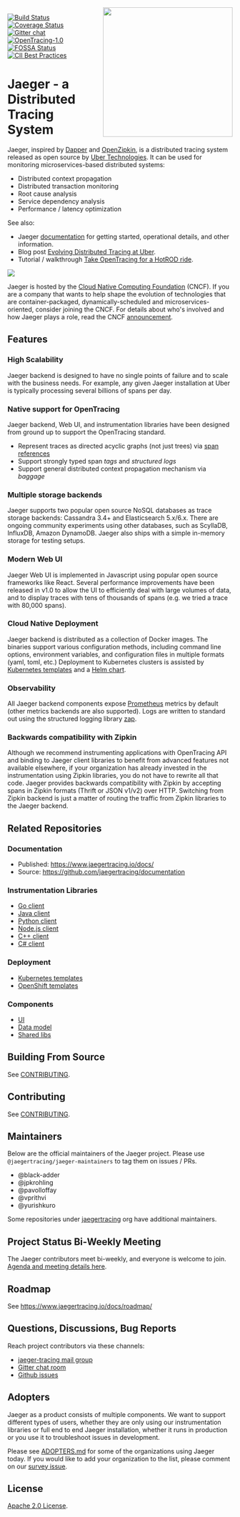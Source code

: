 <img align="right" width="290" height="290" src="http://jaeger.readthedocs.io/en/latest/images/jaeger-vector.svg">

[![Build Status][ci-img]][ci] [![Coverage Status][cov-img]][cov] [![Gitter chat][gitter-img]][gitter] [![OpenTracing-1.0][ot-badge]](http://opentracing.io) [![FOSSA Status](https://app.fossa.io/api/projects/git%2Bgithub.com%2Fjaegertracing%2Fjaeger.svg?type=shield)](https://app.fossa.io/projects/git%2Bgithub.com%2Fjaegertracing%2Fjaeger?ref=badge_shield) [![CII Best Practices](https://bestpractices.coreinfrastructure.org/projects/1273/badge)](https://bestpractices.coreinfrastructure.org/projects/1273)

# Jaeger - a Distributed Tracing System

Jaeger, inspired by [Dapper][dapper] and [OpenZipkin](http://zipkin.io),
is a distributed tracing system released as open source by [Uber Technologies][ubeross].
It can be used for monitoring microservices-based distributed systems:

  * Distributed context propagation
  * Distributed transaction monitoring
  * Root cause analysis
  * Service dependency analysis
  * Performance / latency optimization

See also:

  * Jaeger [documentation][doc] for getting started, operational details, and other information.
  * Blog post [Evolving Distributed Tracing at Uber](https://eng.uber.com/distributed-tracing/).
  * Tutorial / walkthrough [Take OpenTracing for a HotROD ride][hotrod-tutorial].

<img src="https://www.cncf.io/wp-content/uploads/2016/09/logo_cncf.png">

Jaeger is hosted by the [Cloud Native Computing Foundation](https://cncf.io) (CNCF). If you are a company that wants to help shape the evolution of technologies that are container-packaged, dynamically-scheduled and microservices-oriented, consider joining the CNCF. For details about who's involved and how Jaeger plays a role, read the CNCF [announcement](https://www.cncf.io/blog/2017/09/13/cncf-hosts-jaeger/).

## Features

### High Scalability

Jaeger backend is designed to have no single points of failure and to scale with the business needs.
For example, any given Jaeger installation at Uber is typically processing several billions of spans per day.

### Native support for OpenTracing

Jaeger backend, Web UI, and instrumentation libraries have been designed from ground up to support the OpenTracing standard.
  * Represent traces as directed acyclic graphs (not just trees) via [span references](https://github.com/opentracing/specification/blob/master/specification.md#references-between-spans)
  * Support strongly typed span _tags_ and _structured logs_
  * Support general distributed context propagation mechanism via _baggage_

### Multiple storage backends

Jaeger supports two popular open source NoSQL databases as trace storage backends: Cassandra 3.4+ and Elasticsearch 5.x/6.x.
There are ongoing community experiments using other databases, such as ScyllaDB, InfluxDB, Amazon DynamoDB. Jaeger also ships
with a simple in-memory storage for testing setups.

### Modern Web UI

Jaeger Web UI is implemented in Javascript using popular open source frameworks like React. Several performance
improvements have been released in v1.0 to allow the UI to efficiently deal with large volumes of data, and to display
traces with tens of thousands of spans (e.g. we tried a trace with 80,000 spans).

### Cloud Native Deployment

Jaeger backend is distributed as a collection of Docker images. The binaries support various configuration methods,
including command line options, environment variables, and configuration files in multiple formats (yaml, toml, etc.)
Deployment to Kubernetes clusters is assisted by [Kubernetes templates](https://github.com/jaegertracing/jaeger-kubernetes)
and a [Helm chart](https://github.com/kubernetes/charts/tree/master/incubator/jaeger).

### Observability

All Jaeger backend components expose [Prometheus](https://prometheus.io/) metrics by default (other metrics backends are
also supported). Logs are written to standard out using the structured logging library [zap](https://github.com/uber-go/zap).

### Backwards compatibility with Zipkin

Although we recommend instrumenting applications with OpenTracing API and binding to Jaeger client libraries to benefit
from advanced features not available elsewhere, if your organization has already invested in the instrumentation
using Zipkin libraries, you do not have to rewrite all that code. Jaeger provides backwards compatibility with Zipkin
by accepting spans in Zipkin formats (Thrift or JSON v1/v2) over HTTP. Switching from Zipkin backend is just a matter
of routing the traffic from Zipkin libraries to the Jaeger backend.

## Related Repositories

### Documentation

  * Published: https://www.jaegertracing.io/docs/
  * Source: https://github.com/jaegertracing/documentation

### Instrumentation Libraries

 * [Go client](https://github.com/jaegertracing/jaeger-client-go)
 * [Java client](https://github.com/jaegertracing/jaeger-client-java)
 * [Python client](https://github.com/jaegertracing/jaeger-client-python)
 * [Node.js client](https://github.com/jaegertracing/jaeger-client-node)
 * [C++ client](https://github.com/jaegertracing/jaeger-client-cpp)
 * [C# client](https://github.com/jaegertracing/jaeger-client-csharp)

### Deployment

  * [Kubernetes templates](https://github.com/jaegertracing/jaeger-kubernetes)
  * [OpenShift templates](https://github.com/jaegertracing/jaeger-openshift)

### Components

 * [UI](https://github.com/jaegertracing/jaeger-ui)
 * [Data model](https://github.com/jaegertracing/jaeger-idl)
 * [Shared libs](https://github.com/jaegertracing/jaeger-lib)

## Building From Source

See [CONTRIBUTING](./CONTRIBUTING.md).

## Contributing

See [CONTRIBUTING](./CONTRIBUTING.md).

## Maintainers

Below are the official maintainers of the Jaeger project. Please use `@jaegertracing/jaeger-maintainers` to tag them on issues / PRs.

* @black-adder
* @jpkrohling
* @pavolloffay
* @vprithvi
* @yurishkuro

Some repositories under [jaegertracing](https://github.com/jaegertracing) org have additional maintainers.

## Project Status Bi-Weekly Meeting

The Jaeger contributors meet bi-weekly, and everyone is welcome to join.
[Agenda and meeting details here](https://docs.google.com/document/d/1ZuBAwTJvQN7xkWVvEFXj5WU9_JmS5TPiNbxCJSvPqX0/).

## Roadmap

See https://www.jaegertracing.io/docs/roadmap/

## Questions, Discussions, Bug Reports

Reach project contributors via these channels:

 * [jaeger-tracing mail group](https://groups.google.com/forum/#!forum/jaeger-tracing)
 * [Gitter chat room](https://gitter.im/jaegertracing/Lobby)
 * [Github issues](https://github.com/jaegertracing/jaeger/issues)

## Adopters

Jaeger as a product consists of multiple components. We want to support different types of users,
whether they are only using our instrumentation libraries or full end to end Jaeger installation,
whether it runs in production or you use it to troubleshoot issues in development.

Please see [ADOPTERS.md](./ADOPTERS.md) for some of the organizations using Jaeger today.
If you would like to add your organization to the list, please comment on our
[survey issue](https://github.com/jaegertracing/jaeger/issues/207).

## License

[Apache 2.0 License](./LICENSE).

[doc]: https://jaegertracing.io/docs/
[godoc-img]: https://godoc.org/github.com/jaegertracing/jaeger?status.svg
[godoc]: https://godoc.org/github.com/jaegertracing/jaeger
[ci-img]: https://travis-ci.org/jaegertracing/jaeger.svg?branch=master
[ci]: https://travis-ci.org/jaegertracing/jaeger
[cov-img]: https://codecov.io/gh/jaegertracing/jaeger/branch/master/graph/badge.svg
[cov]: https://codecov.io/gh/jaegertracing/jaeger/branch/master/
[dapper]: https://research.google.com/pubs/pub36356.html
[ubeross]: http://uber.github.io
[ot-badge]: https://img.shields.io/badge/OpenTracing--1.x-inside-blue.svg
[hotrod-tutorial]: https://medium.com/@YuriShkuro/take-opentracing-for-a-hotrod-ride-f6e3141f7941
[gitter]: https://gitter.im/jaegertracing/Lobby
[gitter-img]: http://img.shields.io/badge/gitter-join%20chat%20%E2%86%92-brightgreen.svg

[//]: # (md-to-godoc-ignore)
